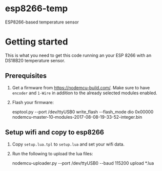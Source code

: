 # esp8266-temp
ESP8266-based temperature sensor

# Getting started

This is what you need to get this code running an your ESP 8266 with an
DS18B20 temperature sensor.

## Prerequisites

1. Get a firmware from https://nodemcu-build.com/. Make sure to have
`encoder` and `1-Wire` in addition to the already selected modules
enabled.
2. Flash your firmware:

	esptool.py --port /dev/ttyUSB0 write_flash --flash_mode dio 0x00000 nodemcu-master-10-modules-2017-08-08-19-33-52-integer.bin


## Setup wifi and copy to esp8266

1. Copy `setup.lua.tpl` to `setup.lua` and set your wifi data.
2. Run the following to upload the lua files:

	nodemcu-uploader.py --port /dev/ttyUSB0 --baud 115200 upload *.lua
